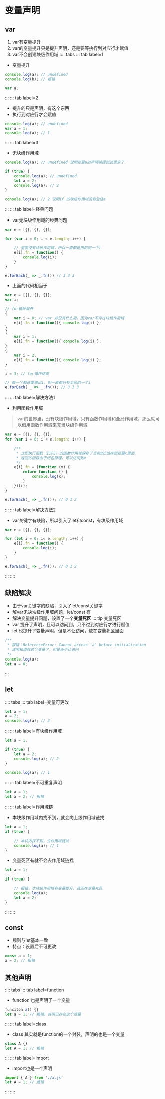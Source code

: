 # 变量声明

## var
1. var有变量提升
2. var的变量提升只是提升声明，还是要等执行到对应行才赋值
3. var不会创建块级作用域
:::: tabs
::: tab label=1
* 变量提升
```js
console.log(a); // undefined
console.log(b); // 报错

var a;
```
:::
::: tab label=2
* 提升的只是声明，有这个东西
* 执行到对应行才会赋值
```js
console.log(a); // undefined
var a = 1;
console.log(a); // 1
```
:::
::: tab label=3
* 无块级作用域
```js
console.log(a); // undefined 说明变量a的声明被提到这里来了

if (true) {
    console.log(a); // undefined
    let a = 2;
    console.log(a); // 2
}

console.log(a); // 2 说明if 的块级作用域没有包住a
```
:::
::: tab label=经典问题
* var无块级作用域的经典问题
```js
var e = [{}, {}, {}];

for (var i = 0; i < e.length; i++) {

    // 里面没有块级作用域，所以一直都是用的同一个i
    e[i].fn = function() {
        console.log(i);
    }
}

e.forEach(_ => _.fn()) // 3 3 3
```
* 上面的代码相当于
```js
var e = [{}, {}, {}];
var i;

// for循环展开
{
    var i = 0; // var 并没有什么用，因为var不存在块级作用域
    e[i].fn = function(){ console.log(i) };
}
{
    var i = 1;
    e[i].fn = function(){ console.log(i) };
}
{
    var i = 2;
    e[i].fn = function(){ console.log(i) };
}

i = 3; // for循环结束

// 每一个都说要输出i，但一直都只有全局的一个i
e.forEach( _ => _.fn()); // 3 3 3
```
:::
::: tab label=解决方法1
* 利用函数作用域
> var的世界里，没有块级作用域，只有函数作用域和全局作用域，那么就可以借用函数作用域来充当块级作用域
```js
var e = [{}, {}, {}];
for (var i = 0; i < e.length; i++) {

    /**
     * 立即执行函数（IIFE）的函数作用域保存了当前的i值存到变量x里面
     * 返回的函数由于闭包原理，可以访问到x
     */
    e[i].fn = (function (x) {
        return function () {
            console.log(x);
        }
    })(i);
}

e.forEach(_ => _.fn()); // 0 1 2
```
:::
::: tab label=解决方法2
* var关键字有缺陷，所以引入了let和const，有块级作用域
```js
var e = [{}, {}, {}];

for (let i = 0; i< e.length; i++) {
    e[i].fn = function() {
        console.log(i);
    }
}

e.forEach(_ => _.fn()); // 0 1 2
```
:::
::::

## 缺陷解决
* 由于var关键字的缺陷，引入了let/const关键字
* 解var无决块级作用域问题，let/const 有
* 解决变量提升问题，设置了一个**变量死区**
::: tip 变量死区
* var 提升了声明，且可以访问到，只不过到对应行才进行赋值
* let 也提升了变量声明，但是不让访问，放在变量死区里面
```js
/**
 * 报错：ReferenceError: Cannot access 'a' before initialization
 * 说明知道有这个变量了，但是还不让访问
 */
console.log(a);
let a = 0;
```
:::
## let
:::: tabs
::: tab label=变量可更改
```js
let a = 1;
a = 2;
console.log(a); // 2
```
:::
::: tab label=有块级作用域
```js
let a = 1;

if (true) {
    let a = 2;
    console.log(a); // 2
}

console.log(a); // 1
```
:::
::: tab label=不可重复声明
```js
let a = 1;
let a = 2; // 报错
```
:::
::: tab label=作用域链
* 本块级作用域内找不到，就会向上级作用域链找
```js
let a = 1;
if (true) {
    
    // 本块内找不到，去作用域链找
    console.log(a); // 1
}
```
* 变量死区有就不会去作用域链找
```js
let a = 1;

if (true) {

    // 报错，本块级作用域有变量提升，且还在变量死区
    console.log(a);
    let a = 2;
}
```
:::
::::

## const
* 规则与let基本一致
* 特点：设置后不可更改
```js
const a = 1;
a = 2; // 报错
```

## 其他声明
:::: tabs
::: tab label=function
* function 也是声明了一个变量
```js
funciton a() {}
let a = 1; // 报错，说明已存在这个变量
```
:::
::: tab label=class
* class 其实就是function的一个封装，声明的也是一个变量
```js
class A {}
let A = 1; // 报错
```
:::
::: tab label=import
* import也是一个声明
```js
import { A } from './a.js'
let A = 1; // 报错
```
:::
::::